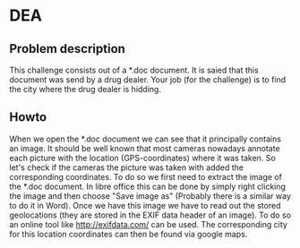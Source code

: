 # DEA

## Problem description

This challenge consists out of a *.doc document. It is saied that this document was send by a drug dealer. Your job (for the challenge) is to find the city
where the drug dealer is hidding.

## Howto

When we open the *.doc document we can see that it principally contains an image. It should be well known that most cameras nowadays annotate each picture
with the location (GPS-coordinates) where it was taken. So let's check if the cameras the picture was taken with added the corresponding coordinates. To do
so we first need to extract the image of the *.doc document. In libre office this can be done by simply right clicking the image and then choose "Save image
as" (Probably there is a similar way to do it in Word). Once we have this image we have to read out the stored geolocations (they are stored in the EXIF
data header of an image). To do so an online tool like http://exifdata.com/ can be used. The corresponding city for this location coordinates can then be
found via google maps.
